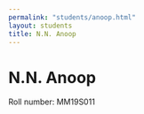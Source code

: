 ```yaml
---
permalink: "students/anoop.html"
layout: students
title: N.N. Anoop
---
```

# N.N. Anoop

Roll number: MM19S011

